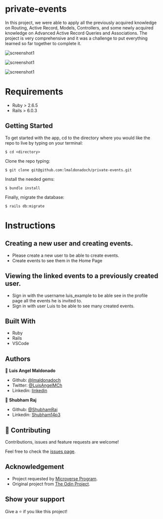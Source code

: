 # private-events

In this project, we were able to apply all the previously acquired knowledge on Routing, Active Record, Models, Controllers, and some newly acquired knowledge on Advanced Active Record Queries and Associations. The project is very comprehensive and it was a challenge to put everything learned so far together to complete it.

![screenshot1](app/assets/images/screenshot01.png)

![screenshot1](app/assets/images/screenshot02.png)

![screenshot1](app/assets/images/screenshot03.png)

# Requirements

- Ruby > 2.6.5
- Rails > 6.0.3

## Getting Started

To get started with the app, cd to the directory where you would like the repo to live by typing on your terminal:

```
$ cd <directory>
```

Clone the repo typing:

```
$ git clone git@github.com:lmaldonadoch/private-events.git
```

Install the needed gems:

```
$ bundle install
```

Finally, migrate the database:

```
$ rails db:migrate
```

# Instructions

## Creating a new user and creating events.

- Please create a new user to be able to create events.
- Create events to see them in the Home Page

## Viewing the linked events to a previously created user.

- Sign in with the username luis_example to be able see in the profile page all the events he is invited to.
- Sign in with user Luis to be able to see many created events.

## Built With

- Ruby
- Rails
- VSCode

## Authors

👤 **Luis Angel Maldonado**

- Github: [@lmaldonadoch](https://github.com/lmaldonadoch)
- Twitter: [@LuisAngelMCh](https://twitter.com/LuisAngelMCh)
- Linkedin: [linkedin](https://www.linkedin.com/in/lmaldonadoch)

👤 **Shubham Raj**

- Github: [@ShubhamRaj](https://github.com/shubham14p3)
- Linkedin: [Shubham14p3](https://www.linkedin.com/in/shubham14p3/)

## 🤝 Contributing

Contributions, issues and feature requests are welcome!

Feel free to check the [issues page](https://github.com/shubham14p3/micro_reddit/issues/).

## Acknowledgement

- Project requested by [Microverse Program](https://www.microverse.org/).
- Original project from [The Odin Project](https://www.theodinproject.com/courses/ruby-on-rails/lessons/forms).

## Show your support

Give a ⭐️ if you like this project!
